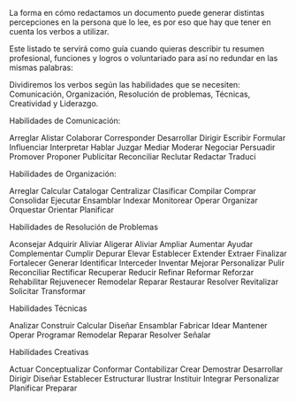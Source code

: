 La forma en cómo redactamos un documento puede generar distintas percepciones en la persona que lo lee, es por eso que hay que tener en cuenta los verbos a utilizar. 

Este listado te servirá como guía cuando quieras describir tu resumen profesional, funciones y logros o voluntariado para así no redundar en las mismas palabras:

Dividiremos los verbos según las habilidades que se necesiten: Comunicación, Organización, Resolución de problemas, Técnicas, Creatividad y Liderazgo.


Habilidades de Comunicación:


Arreglar
Alistar
Colaborar
Corresponder
Desarrollar
Dirigir
Escribir
Formular
Influenciar
Interpretar
Hablar
Juzgar
Mediar
Moderar
Negociar
Persuadir
Promover
Proponer
Publicitar
Reconciliar
Reclutar
Redactar
Traduci



Habilidades de Organización:


Arreglar
Calcular
Catalogar
Centralizar
Clasificar
Compilar
Comprar
Consolidar
Ejecutar
Ensamblar
Indexar 
Monitorear
Operar
Organizar
Orquestar
Orientar
Planificar










Habilidades de Resolución de Problemas


Aconsejar
Adquirir
Aliviar
Aligerar
Aliviar
Ampliar
Aumentar
Ayudar
Complementar
Cumplir
Depurar
Elevar
Establecer
Extender
Extraer
Finalizar
Fortalecer
Generar
Identificar
Interceder
Inventar
Mejorar
Personalizar
Pulir
Reconciliar
Rectificar
Recuperar
Reducir
Refinar
Reformar
Reforzar
Rehabilitar
Rejuvenecer
Remodelar
Reparar
Restaurar
Resolver
Revitalizar
Solicitar
Transformar


Habilidades Técnicas


Analizar
Construir
Calcular
Diseñar
Ensamblar
Fabricar
Idear
Mantener
Operar
Programar
Remodelar
Reparar
Resolver
Señalar




Habilidades Creativas


Actuar
Conceptualizar
Conformar
Contabilizar
Crear
Demostrar
Desarrollar
Dirigir
Diseñar
Establecer
Estructurar
Ilustrar
Instituir
Integrar
Personalizar
Planificar
Preparar
